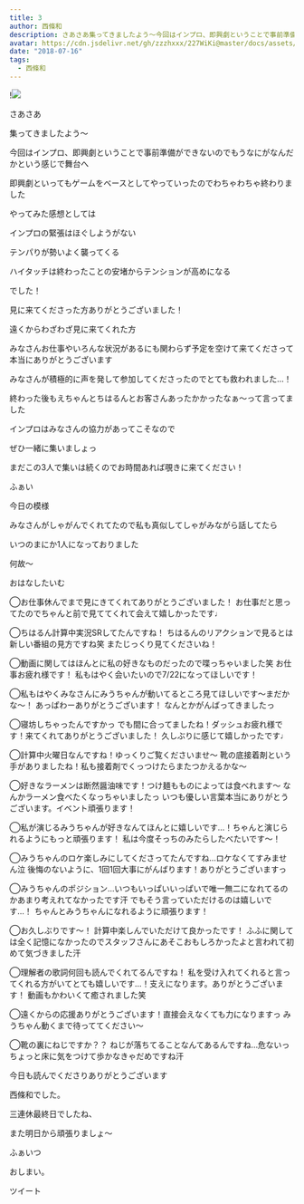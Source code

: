 ```yaml
---
title: 3
author: 西條和
description: さあさあ集ってきましたよう〜今回はインプロ、即興劇ということで事前準備ができないのでもうなにがなんだかという感じで舞...
avatar: https://cdn.jsdelivr.net/gh/zzzhxxx/227WiKi@master/docs/assets/photo/avatar/nagomi.jpg
date: "2018-07-16"
tags:
  - 西條和
---
```


!![](https://cdn.jsdelivr.net/gh/zzzhxxx/227WiKi-image@master/blog-image/nagomi-2018-07-16_1.jpg)















さあさあ












集ってきましたよう〜













今回はインプロ、即興劇ということで事前準備ができないのでもうなにがなんだかという感じで舞台へ











即興劇といってもゲームをベースとしてやっていったのでわちゃわちゃ終わりました











やってみた感想としては











インプロの緊張はほぐしようがない









テンパりが勢いよく襲ってくる











ハイタッチは終わったことの安堵からテンションが高めになる












でした！













見に来てくださった方ありがとうございました！











遠くからわざわざ見に来てくれた方




みなさんお仕事やいろんな状況があるにも関わらず予定を空けて来てくださって本当にありがとうございます












みなさんが積極的に声を発して参加してくださったのでとても救われました…！









終わった後もえちゃんとちはるんとお客さんあったかかったなぁ〜って言ってました











インプロはみなさんの協力があってこそなので








ぜひ一緒に集いましょっ













まだこの3人で集いは続くのでお時間あれば覗きに来てください！

































ふぁい









今日の模様











みなさんがしゃがんでくれてたので私も真似してしゃがみながら話してたら













いつのまにか1人になっておりました















何故〜













おはなしたいむ




◯お仕事休んでまで見にきてくれてありがとうございました！
お仕事だと思ってたのでちゃんと前で見ててくれて会えて嬉しかったです♩






◯ちはるん計算中実況SRしてたんですね！
ちはるんのリアクションで見るとは新しい番組の見方ですね笑
またじっくり見てくださいね！







◯動画に関してはほんとに私の好きなものだったので喋っちゃいました笑
お仕事お疲れ様です！
私もはやく会いたいので7/22になってほしいです！





◯私もはやくみなさんにみうちゃんが動いてるところ見てほしいです〜まだかな〜！
あっぱわーありがとうございます！
なんとかがんばってきましたっ







◯寝坊しちゃったんですかっ
でも間に合ってましたね！ダッシュお疲れ様です！来てくれてありがとうございました！
久しぶりに感じて嬉しかったです♩






◯計算中火曜日なんですね！ゆっくりご覧くださいませ〜
靴の底接着剤という手がありましたね！私も接着剤でくっつけたらまたつかえるかな〜





◯好きなラーメンは断然醤油味です！つけ麺もものによっては食べれます〜
なんかラーメン食べたくなっちゃいましたっ
いつも優しい言葉本当にありがとうございます。イベント頑張ります！







◯私が演じるみうちゃんが好きなんてほんとに嬉しいです…！ちゃんと演じられるようにもっと頑張ります！
私は今度そっちのみたらしたべたいです〜！






◯みうちゃんのロケ楽しみにしてくださってたんですね…ロケなくてすみません泣
後悔のないように、1回1回大事にがんばります！ありがとうございますっ







◯みうちゃんのポジション…いつもいっぱいいっぱいで唯一無二になれてるのかあまり考えれてなかったです汗
でもそう言っていただけるのは嬉しいです…！
ちゃんとみうちゃんになれるように頑張ります！









◯お久しぶりです〜！
計算中楽しんでいただけて良かったです！
ふふに関しては全く記憶になかったのでスタッフさんにあそこおもしろかったよと言われて初めて気づきました汗







◯理解者の歌詞何回も読んでくれてるんですね！
私を受け入れてくれると言ってくれる方がいてとても嬉しいです…！支えになります。ありがとうございます！
動画もかわいくて癒されました笑







◯遠くからの応援ありがとうございます！直接会えなくても力になりますっ
みうちゃん動くまで待っててください〜





◯靴の裏にねじですか？？
ねじが落ちてることなんてあるんですね…危ないっちょっと床に気をつけて歩かなきゃだめですね汗












今日も読んでくださりありがとうございます












西條和でした。








三連休最終日でしたね、










また明日から頑張りましょ〜









ふぁいつ










おしまい。


ツイート



